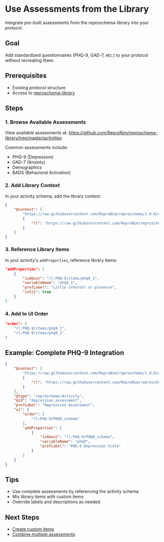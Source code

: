 # Use Assessments from the Library

Integrate pre-built assessments from the reproschema-library into your protocol.

## Goal

Add standardized questionnaires (PHQ-9, GAD-7, etc.) to your protocol without recreating them.

## Prerequisites

- Existing protocol structure
- Access to [reproschema-library](https://github.com/ReproNim/reproschema-library)

## Steps

### 1. Browse Available Assessments

View available assessments at: https://github.com/ReproNim/reproschema-library/tree/master/activities

Common assessments include:
- PHQ-9 (Depression)
- GAD-7 (Anxiety)
- Demographics
- BADS (Behavioral Activation)

### 2. Add Library Context

In your activity schema, add the library context:

```json
{
    "@context": [
        "https://raw.githubusercontent.com/ReproNim/reproschema/1.0.0/contexts/reproschema",
        {
            "rl": "https://raw.githubusercontent.com/ReproNim/reproschema-library/master/activities/"
        }
    ]
}
```

### 3. Reference Library Items

In your activity's `addProperties`, reference library items:

```json
"addProperties": [
    {
        "isAbout": "rl:PHQ-9/items/phq9_1",
        "variableName": "phq9_1", 
        "prefLabel": "Little interest or pleasure",
        "isVis": true
    }
]
```

### 4. Add to UI Order

```json
"order": [
    "rl:PHQ-9/items/phq9_1",
    "rl:PHQ-9/items/phq9_2"
]
```

## Example: Complete PHQ-9 Integration

```json
{
    "@context": [
        "https://raw.githubusercontent.com/ReproNim/reproschema/1.0.0/contexts/reproschema",
        {
            "rl": "https://raw.githubusercontent.com/ReproNim/reproschema-library/master/activities/"
        }
    ],
    "@type": "reproschema:Activity",
    "@id": "depression_assessment",
    "prefLabel": "Depression Assessment",
    "ui": {
        "order": [
            "rl:PHQ-9/PHQ9_schema"
        ],
        "addProperties": [
            {
                "isAbout": "rl:PHQ-9/PHQ9_schema",
                "variableName": "phq9",
                "prefLabel": "PHQ-9 Depression Scale"
            }
        ]
    }
}
```

## Tips

- Use complete assessments by referencing the activity schema
- Mix library items with custom items
- Override labels and descriptions as needed

## Next Steps

- [Create custom items](add-items.md)
- [Combine multiple assessments](create-activity.md)